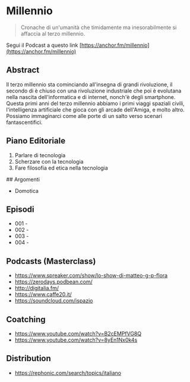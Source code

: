 # Millennio

> Cronache di un'umanità che timidamente ma inesorabilmente si affaccia al terzo millennio.

Segui il Podcast a questo link [https://anchor.fm/millennio](https://anchor.fm/millennio)

## Abstract

Il terzo millennio sta cominciando all'insegna di grandi rivoluzione, il secondo di è chiuso con una rivoluzione industriale che poi è evolutana nella nascita dell'informatica e di internet, nonch'è degli smartphone. Questa primi anni del terzo millennio abbiamo i primi viaggi spaziali civili, l'intelligenza artificiale che gioca con gli arcade dell'Amiga, e molto altro. Possiamo immaginarci come alle porte di un salto verso scenari fantascentifici. 

## Piano Editoriale

1. Parlare di tecnologia
2. Scherzare con la tecnologia
3. Fare filosofia ed etica nella tecnologia

## Argomenti

- Domotica

## Episodi

- 001 -  
- 002 -
- 003 -
- 004 -

## Podcasts (Masterclass)

- https://www.spreaker.com/show/lo-show-di-matteo-g-p-flora
- https://zerodays.podbean.com/
- http://digitalia.fm/
- https://www.caffe20.it/
- https://soundcloud.com/ispazio

## Coatching

- https://www.youtube.com/watch?v=B2cEMPfVG8Q
- https://www.youtube.com/watch?v=8yEn1Nx0k4s

## Distribution

- https://rephonic.com/search/topics/italiano
